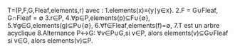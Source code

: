 
  
T=(P,F,G,Fleaf,elements,r) avec :
1.elements(x)≡{y∣y∈x}.
2.F = G∪Fleaf, G∩Fleaf = ∅
3.r∈P,
4.∀p∈P,elements(p)⊆F∪{∅},
5.∀g∈G,elements(g)⊆P∪{∅},
6.∀f∈Fleaf,elements(f)=∅,
7.T est un arbre acyclique
8.Alternance P↔G: 
	∀v∈P∪G,si v∈P, alors elements(v)⊆G∪Fleaf
    si v∈G, alors elements(v)⊆P.
